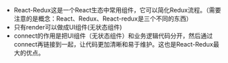 - React-Redux这是一个React生态中常用组件，它可以简化Redux流程。（需要注意的是概念：React、Redux、React-redux是三个不同的东西）
- 只有render可以做成UI组件(无状态组件)
- connect的作用是把UI组件（无状态组件）和业务逻辑代码分开，然后通过connect再链接到一起，让代码更加清晰和易于维护。这也是React-Redux最大的优点。
